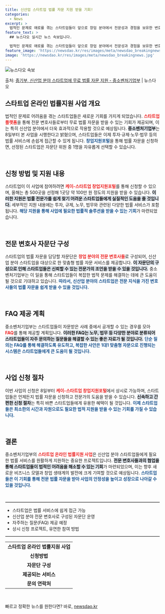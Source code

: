 ```yaml
---
title: 신산업 스타트업 법률 자문 지원 받을 기회!
categories:
  - News
excerpt: >
  법적인 문제로 애로를 겪는 스타트업들이 앞으로 창업 분야에서 전문성과 경험을 보유한 변호사들로부터 무료로 법…
feature_text: >
  ## 뉴스다오 실시간 뉴스 속보입니다.

  법적인 문제로 애로를 겪는 스타트업들이 앞으로 창업 분야에서 전문성과 경험을 보유한 변호사들로부터 무료로 법…
feature_image: 'https://newsdao.kr/res/images/meta/newsdao_breakingnews.jpg'
image: 'https://newsdao.kr/res/images/meta/newsdao_breakingnews.jpg'
---
```


![뉴스다오 속보](https://newsdao.kr/res/images/meta/newsdao_breakingnews.jpg)

<p>출처: <a href="https://newsdao.kr/3529" rel="dofollow">중기부, 신산업 분야 스타트업에 무료 법률 자문 지원 - 중소벤처기업부</a> | 뉴스다오</p>

<h2 data-ke-size="size26">스타트업 온라인 법률지원 사업 개요</h2>

<p data-ke-size="size16">법적인 문제로 어려움을 겪는 스타트업들은 새로운 기회를 가지게 되었습니다. <b><span style="color: #ee2323;">스타트업 플랫폼</span></b>을 통해 전문 변호사들로부터 무료 법률 자문을 받을 수 있는 기회가 제공되며, 이는 특히 신산업 분야에서 더욱 효과적으로 작용할 것으로 예상됩니다. <b><span style="background-color: #21538527;">중소벤처기업부</span></b>는 8일부터 본 사업을 시행한다고 밝혔으며, 스타트업들은 이제 투자·규제·노무·법무 등의 법률 서비스에 손쉽게 접근할 수 있게 됩니다. <b><span style="color: #1a5490;">창업지원포털</span></b>을 통해 법률 자문을 신청하면, 선정된 스타트업은 자문단 위원 중 1명을 자유롭게 선택할 수 있습니다.</p>

<p data-ke-size="size16">&nbsp;</p>

<h2 data-ke-size="size26">신청 방법 및 지원 내용</h2>

<p data-ke-size="size16">스타트업이 이 사업에 참여하려면 <b><span style="color: #ee2323;">케이-스타트업 창업지원포털</span></b>를 통해 신청할 수 있으며, 올해는 총 500곳을 선정해 1곳당 약 100만 원 정도의 지원을 받을 수 있습니다. <b><span style="background-color: #21538527;">이러한 지원은 법률 전문가를 쉽게 찾기 어려운 스타트업들에게 실질적인 도움을 줄 것입니다.</span></b> 세부적인 지원 내용에는 투자, 규제, 노무, 법무와 관련된 다양한 법률 서비스가 포함됩니다. <b><span style="color: #1a5490;">해당 지원을 통해 사업에 필요한 법률적 솔루션을 받을 수 있는 기회</span></b>가 마련되었습니다.</p>

<p data-ke-size="size16">&nbsp;</p>

<h2 data-ke-size="size26">전문 변호사 자문단 구성</h2>

<p data-ke-size="size16">스타트업의 법률 자문을 담당할 자문단은 <b><span style="color: #ee2323;">창업 분야의 전문 변호사들</span></b>로 구성되어, 신산업 분야 스타트업을 대상으로 한 맞춤형 법률 자문 서비스를 제공합니다. <b><span style="background-color: #21538527;">이 자문단의 구성으로 인해 스타트업들은 신뢰할 수 있는 전문가의 조언을 받을 수 있을 것입니다.</span></b> 중소벤처기업부는 이 일을 통해 스타트업들이 복잡한 법적 문제를 해결하는 데에 큰 도움이 될 것으로 기대하고 있습니다. <b><span style="color: #1a5490;">따라서, 신산업 분야의 스타트업은 전문 지식을 가진 변호사들의 법률 자문을 쉽게 받을 수 있을 것입니다.</span></b></p>

<p data-ke-size="size16">&nbsp;</p>

<h2 data-ke-size="size26">FAQ 제공 계획</h2>

<p data-ke-size="size16">중소벤처기업부는 스타트업들이 자문받은 사례 중에서 공개할 수 있는 경우를 모아 <b><span style="color: #ee2323;">FAQ</span></b>를 통해 제공할 계획입니다. <b><span style="background-color: #21538527;">이러한 FAQ는 노무, 법무 등 다양한 분야로 분류되어 스타트업들이 자주 문의하는 질문들을 해결할 수 있는 좋은 자료가 될 것입니다.</span></b> <b><span style="color: #1a5490;">단순 질의는 FAQ를 통해 해결하도록 유도하고, 복잡한 사안은 1대1 맞춤형 자문으로 진행되는 시스템은 스타트업들에게 큰 도움이 될 것입니다.</span></b></p>

<p data-ke-size="size16">&nbsp;</p>

<h2 data-ke-size="size26">사업 신청 절차</h2>

<p data-ke-size="size16">이번 사업의 신청은 8일부터 <b><span style="color: #ee2323;">케이-스타트업 창업지원포털</span></b>에서 상시로 가능하며, 스타트업들은 언제든지 법률 자문을 신청하고 전문가의 도움을 받을 수 있습니다. <b><span style="background-color: #21538527;">신속하고 간편한 신청 절차</span></b>는 특히 바쁜 스타트업들에게 유용한 혜택이 될 것입니다. <b><span style="color: #1a5490;">이제 스타트업들은 최소한의 시간과 자원으로도 필요한 법적 지원을 받을 수 있는 기회를 가질 수 있습니다.</span></b></p>

<p data-ke-size="size16">&nbsp;</p>

<h2 data-ke-size="size26">결론</h2>

<p data-ke-size="size16">중소벤처기업부의 <b><span style="color: #ee2323;">스타트업 온라인 법률지원 사업</span></b>은 신산업 분야 스타트업들에게 필요한 법률 서비스를 원활하게 지원하는 중요한 프로젝트입니다. <b><span style="background-color: #21538527;">전문 변호사들과의 협업을 통해 스타트업들이 법적인 어려움을 해소할 수 있는 기회</span></b>가 마련되었으며, 이는 향후 새로운 비즈니스 모델과 창업 생태계의 발전에 크게 기여할 것으로 예상됩니다. <b><span style="color: #1a5490;">스타트업들은 이 기회를 통해 전문 법률 자문을 받아 사업의 안정성을 높이고 성장으로 나아갈 수 있을 것입니다.</span></b></p>

<p data-ke-size="size16">&nbsp;</p>

<hr style="border: 1px solid #cccccc; margin-top: 10px; margin-bottom: 10px;"/>

<ul>
  <li>스타트업은 법률 서비스에 쉽게 접근 가능</li>
  <li>신산업 분야 전문 변호사로 구성된 자문단 운영</li>
  <li>자주하는 질문(FAQ) 제공 예정</li>
  <li>상시 신청 프로젝트, 유연한 참여 방법</li>
</ul>

<hr style="border: 1px solid #cccccc; margin-top: 10px; margin-bottom: 10px;"/>

<table style="width: 100%; border-collapse: collapse;">
  <tr>
    <td style="text-align: center; height: 17px;"><b>스타트업 온라인 법률지원 사업</b></td>
  </tr>
  <tr>
    <td style="text-align: center; height: 17px;"><b>신청방법</b></td>
  </tr>
  <tr>
    <td style="text-align: center; height: 17px;"><b>자문단 구성</b></td>
  </tr>
  <tr>
    <td style="text-align: center; height: 17px;"><b>제공되는 서비스</b></td>
  </tr>
  <tr>
    <td style="text-align: center; height: 17px;"><b>문의 연락처</b></td>
  </tr>
</table>

<p data-ke-size="size16">&nbsp;</p> 

빠르고 정확한 뉴스를 원한다면? 바로, <a href="https://newsdao.kr" rel="dofollow">newsdao.kr</a>


